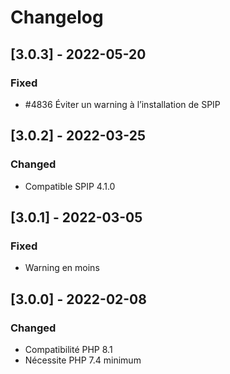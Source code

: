 # Changelog

## [3.0.3] - 2022-05-20

### Fixed

- #4836 Éviter un warning à l’installation de SPIP


## [3.0.2] - 2022-03-25

### Changed

- Compatible SPIP 4.1.0


## [3.0.1] - 2022-03-05

### Fixed

- Warning en moins


## [3.0.0] - 2022-02-08

### Changed

- Compatibilité PHP 8.1
- Nécessite PHP 7.4 minimum
